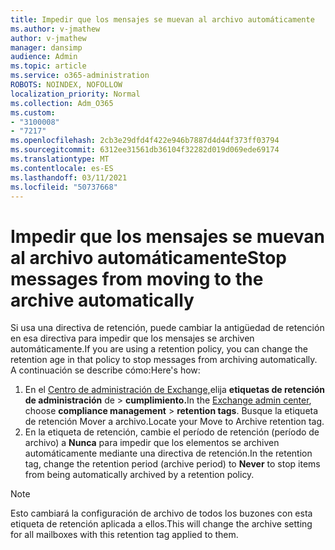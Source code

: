 ```yaml
---
title: Impedir que los mensajes se muevan al archivo automáticamente
ms.author: v-jmathew
author: v-jmathew
manager: dansimp
audience: Admin
ms.topic: article
ms.service: o365-administration
ROBOTS: NOINDEX, NOFOLLOW
localization_priority: Normal
ms.collection: Adm_O365
ms.custom:
- "3100008"
- "7217"
ms.openlocfilehash: 2cb3e29dfd4f422e946b7887d4d44f373ff03794
ms.sourcegitcommit: 6312ee31561db36104f32282d019d069ede69174
ms.translationtype: MT
ms.contentlocale: es-ES
ms.lasthandoff: 03/11/2021
ms.locfileid: "50737668"
---
```

# <a name="stop-messages-from-moving-to-the-archive-automatically"></a><span data-ttu-id="68cb5-102">Impedir que los mensajes se muevan al archivo automáticamente</span><span class="sxs-lookup"><span data-stu-id="68cb5-102">Stop messages from moving to the archive automatically</span></span>

<span data-ttu-id="68cb5-103">Si usa una directiva de retención, puede cambiar la antigüedad de retención en esa directiva para impedir que los mensajes se archiven automáticamente.</span><span class="sxs-lookup"><span data-stu-id="68cb5-103">If you are using a retention policy, you can change the retention age in that policy to stop messages from archiving automatically.</span></span> <span data-ttu-id="68cb5-104">A continuación se describe cómo:</span><span class="sxs-lookup"><span data-stu-id="68cb5-104">Here's how:</span></span>

1. <span data-ttu-id="68cb5-105">En el [Centro de administración de Exchange,](https://go.microsoft.com/fwlink/?linkid=2059104)elija **etiquetas de retención de administración** de  >  **cumplimiento.**</span><span class="sxs-lookup"><span data-stu-id="68cb5-105">In the [Exchange admin center](https://go.microsoft.com/fwlink/?linkid=2059104), choose **compliance management** > **retention tags**.</span></span> <span data-ttu-id="68cb5-106">Busque la etiqueta de retención Mover a archivo.</span><span class="sxs-lookup"><span data-stu-id="68cb5-106">Locate your Move to Archive retention tag.</span></span>
2. <span data-ttu-id="68cb5-107">En la etiqueta de retención, cambie el período de retención (período de archivo) a **Nunca** para impedir que los elementos se archiven automáticamente mediante una directiva de retención.</span><span class="sxs-lookup"><span data-stu-id="68cb5-107">In the retention tag, change the retention period (archive period) to **Never** to stop items from being automatically archived by a retention policy.</span></span>

> [!NOTE]
> <span data-ttu-id="68cb5-108">Esto cambiará la configuración de archivo de todos los buzones con esta etiqueta de retención aplicada a ellos.</span><span class="sxs-lookup"><span data-stu-id="68cb5-108">This will change the archive setting for all mailboxes with this retention tag applied to them.</span></span>
